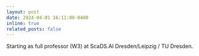 ```yaml
---
layout: post
date: 2024-04-01 16:11:00-0400
inline: true
related_posts: false
---
```


Starting as full professor (W3) at ScaDS.AI Dresden/Leipzig / TU Dresden.
